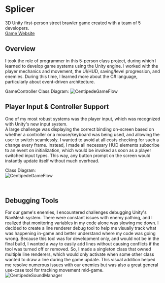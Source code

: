 # Splicer
3D Unity first-person street brawler game created with a team of 5 developers. 
<br>
[Game Website](https://frigid-vtx.itch.io/splicers) 
<br>

## Overview
I took the role of programmer in this 5-person class project, during which I learned to develop game systems using the Unity engine.
I worked with the player mechanics and movement, the UI/HUD, saving/level progression, and enemies. During this time, I learned more about the C# language, particularly about event-driven architecture.
<br/>

GameController Class Diagram:
![CentipedeGameFlow](/images/CentipedeGameFlow.png)

## Player Input & Controller Support
One of my most robust systems was the player input, which was recognized with Unity's new input system. 
<br>
A large challenge was displaying the correct binding on-screen based on whether a controller or a mouse/keyboard was being used, and allowing the user to switch seamlessly. I wanted to avoid at all costs checking for such a change every frame. Instead, I made all necessary HUD elements subscribe to an event on initialization, which would be invoked as soon as a player switched input types. This way, any button prompt on the screen would instantly update itself without much overhead.
<br/> 


Class Diagram: <br/>
![CentipedeGameFlow](/images/CentipedeFSM.png)

<br/>


## Debugging Tools
For our game's enemies, I encountered challenges debugging Unity's NavMesh system. There were constant issues with enemy pathing, and I realized that monitoring variables in my code alone
was slowing me down. I decided to create a line renderer debug tool to help me visually track what was happening in-game and better understand where my code was going wrong.
Because this tool was for development only, and would not be in the final build, I wanted a way to easily add lines without causing conflicts if the tool was turned off or removed. 
So, I made a singleton class that owned multiple line renderers, which would only activate when some other class wanted to draw a line during the game update.
This visual addition helped me resolve numerous issues with our enemies but was also a great general use-case tool for tracking movement mid-game.
![CentipedeSoundManager](/images/CentipedeSound.png)
